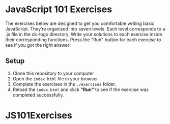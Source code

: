 # JavaScript 101 Exercises

The exercises below are designed to get you comfortable writing basic JavaScript. They’re organized into seven levels. Each level corresponds to a .js file in the dc-logo directory. Write your solutions to each exercise inside their corresponding functions. Press the "Run" button for each exercise to see if you got the right answer!

## Setup

1. Clone this repository to your computer
2. Open the `index.html` file in your browser
3. Complete the exercises in the `./exercises` folder.
4. Reload the `index.html` and click **"Run"** to see if the exercise was completed successfully.
# JS101Exercises
